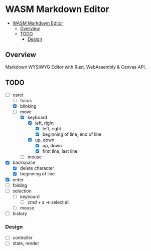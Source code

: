 # WASM Markdown Editor

- [WASM Markdown Editor](#wasm-markdown-editor)
  - [Overview](#overview)
  - [TODO](#todo)
    - [Design](#design)

## Overview

Markdown WYSIWYG Editor with Rust, WebAssembly & Canvas API.

## TODO

- [ ] caret
  - [ ] focus
  - [x] blinking
  - [ ] move
    - [x] keyboard
      - [x] left, right
        - [x] left, right
        - [x] beginning of line, end of line
      - [x] up, down
        - [x] up, down
        - [x] first line, last line
    - [ ] mouse
- [x] backspace
  - [x] delete character
  - [x] beginning of line
- [x] enter
- [ ] folding
- [ ] selection
  - [ ] keyboard
    - [ ] cmd + a => select all
  - [ ] mouse
- [ ] history

### Design

- [ ] controller
- [ ] state, render
